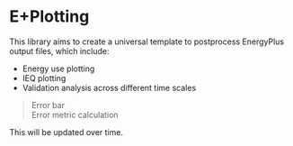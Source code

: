 # E+Plotting
This library aims to create a universal template to postprocess EnergyPlus output files, which include:
* Energy use plotting
* IEQ plotting
* Validation analysis across different time scales
> Error bar <br>
> Error metric calculation <br>

This will be updated over time.
